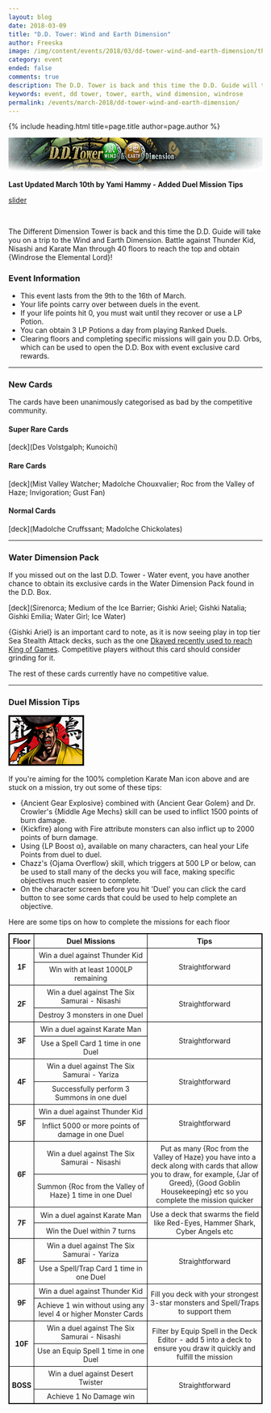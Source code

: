 ```yaml
---
layout: blog
date: 2018-03-09
title: "D.D. Tower: Wind and Earth Dimension"
author: Freeska
image: /img/content/events/2018/03/dd-tower-wind-and-earth-dimension/thumbnail.png
category: event
ended: false
comments: true
description: The D.D. Tower is back and this time the D.D. Guide will take you on a trip to the Wind and Earth Dimension. Battle through 40 floors to reach the top and obtain Windrose the Elemental Lord!
keywords: event, dd tower, tower, earth, wind dimension, windrose
permalink: /events/march-2018/dd-tower-wind-and-earth-dimension/
---
```


{% include heading.html title=page.title author=page.author %}

![banner](/img/content/events/2018/03/dd-tower-wind-and-earth-dimension/banner.png)

**Last Updated March 10th by Yami Hammy - Added Duel Mission Tips** 

[slider](/img/content/events/2018/03/dd-tower-wind-and-earth-dimension/slider.jpg)

<br>

The Different Dimension Tower is back and this time the D.D. Guide will take you on a trip to the Wind and Earth Dimension. Battle against Thunder Kid, Nisashi and Karate Man through 40 floors to reach the top and obtain {Windrose the Elemental Lord}!

### Event Information

- This event lasts from the 9th to the 16th of March.
- Your life points carry over between duels in the event.
- If your life points hit 0, you must wait until they recover or use a LP Potion.
- You can obtain 3 LP Potions a day from playing Ranked Duels.
- Clearing floors and completing specific missions will gain you D.D. Orbs, which can be used to open the D.D. Box with event exclusive card rewards.

---

### New Cards

The cards have been unanimously categorised as bad by the competitive community.

#### Super Rare Cards

[deck](Des Volstgalph; Kunoichi)

#### Rare Cards

[deck](Mist Valley Watcher; Madolche Chouxvalier; Roc from the Valley of Haze; Invigoration; Gust Fan)

#### Normal Cards

[deck](Madolche Cruffssant; Madolche Chickolates)

---

### Water Dimension Pack

If you missed out on the last D.D. Tower - Water event, you have another chance to obtain its exclusive cards in the Water Dimension Pack found in the D.D. Box.

[deck](Sirenorca; Medium of the Ice Barrier; Gishki Ariel; Gishki Natalia; Gishki Emilia; Water Girl; Ice Water)

{Gishki Ariel} is an important card to note, as it is now seeing play in top tier Sea Stealth Attack decks, such as the one [Dkayed recently used to reach King of Games](/top-decks/march-2018/sea-stealth-attack/-citadel-whale-is-overrrated-and-gishkis-are-trash-dkayed-2018-by-stealth-sub/). Competitive players without this card should consider grinding for it.

The rest of these cards currently have no competitive value.

---

### Duel Mission Tips

![icon](/img/content/events/2018/03/dd-tower-wind-and-earth-dimension/icon.png)

If you're aiming for the 100% completion Karate Man icon above and are stuck on a mission, try out some of these tips:
- {Ancient Gear Explosive} combined with {Ancient Gear Golem} and Dr. Crowler's {Middle Age Mechs} skill can be used to inflict 1500 points of burn damage.
- {Kickfire} along with Fire attribute monsters can also inflict up to 2000 points of burn damage.
- Using {LP Boost α}, available on many characters, can heal your Life Points from duel to duel.
- Chazz's {Ojama Overflow} skill, which triggers at 500 LP or below, can be used to stall many of the decks you will face, making specific objectives much easier to complete.
- On the character screen before you hit 'Duel' you can click the card button to see some cards that could be used to help complete an objective.

Here are some tips on how to complete the missions for each floor

<html>
<head>
<style>
table, th, td {
    border: 1px solid black;
    border-collapse: collapse;
}
th, td {
    padding: 5px;
    text-align: center;    
}

</style>
</head>
<body>

<table style="width:100%">

  <tr>
    <th width="4%">Floor</th>
    <th width="48%">Duel Missions</th>
    <th width="48%">Tips</th>
  </tr>
  
  <tr>
    <th rowspan="2">1F</th>
    <td>Win a duel against Thunder Kid</td>
    <td rowspan="2">Straightforward</td>
  </tr>
  <tr>
    <td>Win with at least 1000LP remaining</td>
  </tr>
  
   <tr>
    <th rowspan="2">2F</th>
    <td>Win a duel against The Six Samurai - Nisashi</td>
    <td rowspan="2">Straightforward</td>
  </tr>
  <tr>
    <td>Destroy 3 monsters in one Duel</td>
  </tr>
  
  <tr>
    <th rowspan="2">3F</th>
    <td>Win a duel against Karate Man</td>
    <td rowspan="2">Straightforward</td>
  </tr>
  <tr>
    <td>Use a Spell Card 1 time in one Duel</td>
  </tr>
  
  <tr>
    <th rowspan="2">4F</th>
    <td>Win a duel against The Six Samurai - Yariza</td>
    <td rowspan="2">Straightforward</td>
  </tr>
  <tr>
    <td>Successfully perform 3 Summons in one duel</td>
  </tr>
  
  <tr>
    <th rowspan="2">5F</th>
    <td>Win a duel against Thunder Kid</td>
    <td rowspan="2">Straightforward</td>
  </tr>
  <tr>
    <td>Inflict 5000 or more points of damage in one Duel</td>
  </tr>
  
  <tr>
    <th rowspan="2">6F</th>
    <td>Win a duel against The Six Samurai - Nisashi</td>
    <td rowspan="2">Put as many {Roc from the Valley of Haze} you have into a deck along with cards that allow you to draw, for example, {Jar of Greed}, {Good Goblin Housekeeping} etc so you complete the mission quicker</td>
  </tr>
  <tr>
    <td>Summon {Roc from the Valley of Haze} 1 time in one Duel</td>
  </tr>
  
  <tr>
    <th rowspan="2">7F</th>
    <td>Win a duel against Karate Man</td>
    <td rowspan="2">Use a deck that swarms the field like Red-Eyes, Hammer Shark, Cyber Angels etc</td>
  </tr>
  <tr>
    <td>Win the Duel within 7 turns</td>
  </tr>
  
  <tr>
    <th rowspan="2">8F</th>
    <td>Win a duel against The Six Samurai - Yariza</td>
    <td rowspan="2">Straightforward</td>
  </tr>
  <tr>
    <td>Use a Spell/Trap Card 1 time in one Duel</td>
  </tr>
  
  <tr>
    <th rowspan="2">9F</th>
    <td>Win a duel against Thunder Kid</td>
    <td rowspan="2">Fill you deck with your strongest 3-star monsters and Spell/Traps to support them</td>
  </tr>
  <tr>
    <td>Achieve 1 win without using any level 4 or higher Monster Cards</td>
  </tr>
  
  <tr>
    <th rowspan="2">10F</th>
    <td>Win a duel against The Six Samurai - Nisashi</td>
    <td rowspan="2">Filter by Equip Spell in the Deck Editor - add 5 into a deck to ensure you draw it quickly and fulfill the mission</td>
  </tr>
  <tr>
    <td>Use an Equip Spell 1 time in one Duel</td>
  </tr>
  
  <tr>
    <th rowspan="2">BOSS</th>
    <td>Win a duel against Desert Twister</td>
    <td rowspan="2">Straightforward</td>
  </tr>
  <tr>
    <td>Achieve 1 No Damage win</td>
   
  </tr>
  
</table>

</body>
</html>